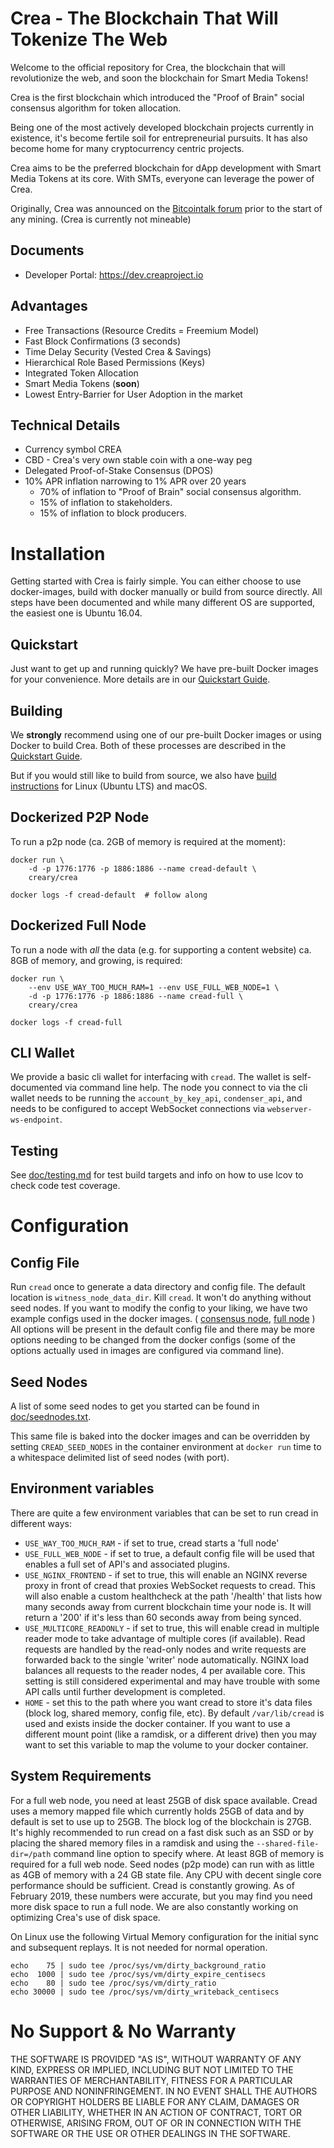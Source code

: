 # Crea - The Blockchain That Will Tokenize The Web

Welcome to the official repository for Crea, the blockchain that will revolutionize the web, and soon the blockchain for Smart Media Tokens!

Crea is the first blockchain which introduced the "Proof of Brain" social consensus algorithm for token allocation.

Being one of the most actively developed blockchain projects currently in existence, it's become fertile soil for entrepreneurial pursuits. It has also become home for many cryptocurrency centric projects.

Crea aims to be the preferred blockchain for dApp development with Smart Media Tokens at its core. With SMTs, everyone can leverage the power of Crea.

Originally, Crea was announced on the [Bitcointalk forum](https://bitcointalk.org/index.php?topic=1809920.0) prior to the start of any mining. (Crea is currently not mineable)

## Documents

* Developer Portal: https://dev.creaproject.io

## Advantages

* Free Transactions (Resource Credits = Freemium Model)
* Fast Block Confirmations (3 seconds)
* Time Delay Security (Vested Crea & Savings)
* Hierarchical Role Based Permissions (Keys)
* Integrated Token Allocation
* Smart Media Tokens (**soon**)
* Lowest Entry-Barrier for User Adoption in the market

## Technical Details

* Currency symbol CREA
* CBD - Crea's very own stable coin with a one-way peg
* Delegated Proof-of-Stake Consensus (DPOS)
* 10% APR inflation narrowing to 1% APR over 20 years
    * 70% of inflation to "Proof of Brain" social consensus algorithm.
    * 15% of inflation to stakeholders.
    * 15% of inflation to block producers.

# Installation

Getting started with Crea is fairly simple. You can either choose to use docker-images, build with docker manually or build from source directly. All steps have been documented and while many different OS are supported, the easiest one is Ubuntu 16.04.

## Quickstart

Just want to get up and running quickly? We have pre-built Docker images for your convenience. More details are in our [Quickstart Guide](https://github.com/creativechain/crea/blob/master/doc/exchangequickstart.md).

## Building

We **strongly** recommend using one of our pre-built Docker images or using Docker to build Crea. Both of these processes are described in the [Quickstart Guide](https://github.com/creativechain/crea/blob/master/doc/exchangequickstart.md).

But if you would still like to build from source, we also have [build instructions](https://github.com/creativechain/crea/blob/master/doc/building.md) for Linux (Ubuntu LTS) and macOS.

## Dockerized P2P Node

To run a p2p node (ca. 2GB of memory is required at the moment):

    docker run \
        -d -p 1776:1776 -p 1886:1886 --name cread-default \
        creary/crea

    docker logs -f cread-default  # follow along

## Dockerized Full Node

To run a node with *all* the data (e.g. for supporting a content website)
ca. 8GB of memory, and growing, is required:

    docker run \
        --env USE_WAY_TOO_MUCH_RAM=1 --env USE_FULL_WEB_NODE=1 \
        -d -p 1776:1776 -p 1886:1886 --name cread-full \
        creary/crea

    docker logs -f cread-full

## CLI Wallet

We provide a basic cli wallet for interfacing with `cread`. The wallet is self-documented via command line help. The node you connect to via the cli wallet needs to be running the `account_by_key_api`, `condenser_api`, and needs to be configured to accept WebSocket connections via `webserver-ws-endpoint`.

## Testing

See [doc/testing.md](doc/testing.md) for test build targets and info
on how to use lcov to check code test coverage.


# Configuration

## Config File

Run `cread` once to generate a data directory and config file. The default location is `witness_node_data_dir`. Kill `cread`. It won't do anything without seed nodes. If you want to modify the config to your liking, we have two example configs used in the docker images. ( [consensus node](contrib/config-for-docker.ini), [full node](contrib/fullnode.config.ini) ) All options will be present in the default config file and there may be more options needing to be changed from the docker configs (some of the options actually used in images are configured via command line).

## Seed Nodes

A list of some seed nodes to get you started can be found in
[doc/seednodes.txt](doc/seednodes.txt).

This same file is baked into the docker images and can be overridden by
setting `CREAD_SEED_NODES` in the container environment at `docker run`
time to a whitespace delimited list of seed nodes (with port).

## Environment variables

There are quite a few environment variables that can be set to run cread in different ways:

* `USE_WAY_TOO_MUCH_RAM` - if set to true, cread starts a 'full node'
* `USE_FULL_WEB_NODE` - if set to true, a default config file will be used that enables a full set of API's and associated plugins.
* `USE_NGINX_FRONTEND` - if set to true, this will enable an NGINX reverse proxy in front of cread that proxies WebSocket requests to cread. This will also enable a custom healthcheck at the path '/health' that lists how many seconds away from current blockchain time your node is. It will return a '200' if it's less than 60 seconds away from being synced.
* `USE_MULTICORE_READONLY` - if set to true, this will enable cread in multiple reader mode to take advantage of multiple cores (if available). Read requests are handled by the read-only nodes and write requests are forwarded back to the single 'writer' node automatically. NGINX load balances all requests to the reader nodes, 4 per available core. This setting is still considered experimental and may have trouble with some API calls until further development is completed.
* `HOME` - set this to the path where you want cread to store it's data files (block log, shared memory, config file, etc). By default `/var/lib/cread` is used and exists inside the docker container. If you want to use a different mount point (like a ramdisk, or a different drive) then you may want to set this variable to map the volume to your docker container.

## System Requirements

For a full web node, you need at least 25GB of disk space available. Cread uses a memory mapped file which currently holds 25GB of data and by default is set to use up to 25GB. The block log of the blockchain is 27GB. It's highly recommended to run cread on a fast disk such as an SSD or by placing the shared memory files in a ramdisk and using the `--shared-file-dir=/path` command line option to specify where. At least 8GB of memory is required for a full web node. Seed nodes (p2p mode) can run with as little as 4GB of memory with a 24 GB state file. Any CPU with decent single core performance should be sufficient. Cread is constantly growing. As of February 2019, these numbers were accurate, but you may find you need more disk space to run a full node. We are also constantly working on optimizing Crea's use of disk space.

On Linux use the following Virtual Memory configuration for the initial sync and subsequent replays. It is not needed for normal operation.

```
echo    75 | sudo tee /proc/sys/vm/dirty_background_ratio
echo  1000 | sudo tee /proc/sys/vm/dirty_expire_centisecs
echo    80 | sudo tee /proc/sys/vm/dirty_ratio
echo 30000 | sudo tee /proc/sys/vm/dirty_writeback_centisecs
```

# No Support & No Warranty

THE SOFTWARE IS PROVIDED "AS IS", WITHOUT WARRANTY OF ANY KIND, EXPRESS OR
IMPLIED, INCLUDING BUT NOT LIMITED TO THE WARRANTIES OF MERCHANTABILITY,
FITNESS FOR A PARTICULAR PURPOSE AND NONINFRINGEMENT. IN NO EVENT SHALL THE
AUTHORS OR COPYRIGHT HOLDERS BE LIABLE FOR ANY CLAIM, DAMAGES OR OTHER
LIABILITY, WHETHER IN AN ACTION OF CONTRACT, TORT OR OTHERWISE, ARISING
FROM, OUT OF OR IN CONNECTION WITH THE SOFTWARE OR THE USE OR OTHER DEALINGS
IN THE SOFTWARE.
